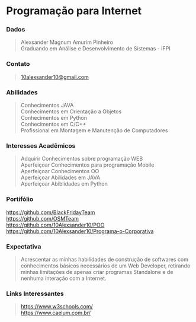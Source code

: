 # Programação para Internet

### Dados
>Alexsander Magnum Amurim Pinheiro<br/>
>Graduando em Análise e Desenvolvimento de Sistemas - IFPI <br/>

### Contato 
> 10alexsander10@gmail.com 

### Abilidades
>Conhecimentos JAVA <br/>
>Conhecimentos em Orientação a Objetos <br/>
>Conhecimentos em Python <br/>
>Conhecimentos em C/C++ <br/>
>Profissional em Montagem e Manutenção de Computadores <br/>

### Interesses Acadêmicos
>Adquirir Conhecimentos sobre programação WEB <br/>
>Aperfeiçoar Conhecimentos para programação Mobile <br/>
>Aperfeiçoar Conhecimentos OO <br/>
>Aperfeiçoar Abilidades em JAVA <br/>
>Aperfeiçoar Abiblidades em Python <br/>

### Portifólio
https://github.com/BlackFridayTeam <br/>
https://github.com/OSMTeam <br/>
https://github.com/10Alexsander10/POO <br/>
https://github.com/10Alexsander10/Programa-o-Corporativa <br/>

### Expectativa
> Acrescentar as minhas habilidades de construção de softwares com conhecimentos básicos necessários de um Web Developer, retirando minhas limitações de apenas criar programas Standalone e de nenhuma interação com a Internet.

### Links Interessantes
>https://www.w3schools.com/ <br/>
https://www.caelum.com.br/

 


